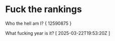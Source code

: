 # Fuck the rankings

Who the hell am I?
{ 12590875 }

What fucking year is it?
[ 2025-03-22T19:53:20Z ]
